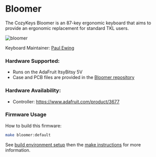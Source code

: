 # Bloomer

The CozyKeys Bloomer is an 87-key ergonomic keyboard that aims to provide an
ergonomic replacement for standard TKL users.

![bloomer](http://assets.cozykeys.xyz/images/keyboards/bloomer/bloomer-front_800x800.jpg)

Keyboard Maintainer: [Paul Ewing](https://github.com/pcewing)  

### Hardware Supported:
- Runs on the AdaFruit ItsyBitsy 5V
- Case and PCB files are provided in the [Bloomer repository](https://github.com/cozykeys/bloomer)

### Hardware Availability:
- Controller: https://www.adafruit.com/product/3677

### Firmware Usage

How to build this firmware:

```bash
make bloomer:default
```

See [build environment setup](https://docs.qmk.fm/build_environment_setup.html) then the [make instructions](https://docs.qmk.fm/make_instructions.html) for more information.
